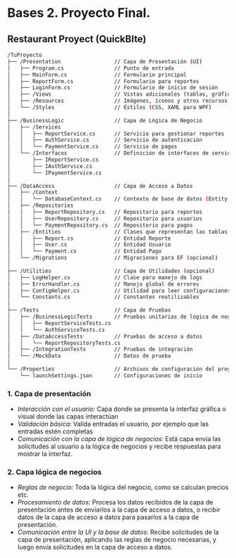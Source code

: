# Bases 2. Proyecto Final.

## Restaurant Proyect (QuickBIte)

```bash
/TuProyecto
├── /Presentation                 // Capa de Presentación (UI)
│   ├── Program.cs                // Punto de entrada
│   ├── MainForm.cs               // Formulario principal
│   ├── ReportForm.cs             // Formulario para reportes
│   ├── LoginForm.cs              // Formulario de inicio de sesión
│   ├── /Views                    // Vistas adicionales (tablas, gráficos)
│   ├── /Resources                // Imágenes, íconos y otros recursos
│   └── /Styles                   // Estilos (CSS, XAML para WPF)
│
├── /BusinessLogic                // Capa de Lógica de Negocio
│   ├── /Services
│   │   ├── ReportService.cs      // Servicio para gestionar reportes
│   │   ├── AuthService.cs        // Servicio de autenticación
│   │   └── PaymentService.cs     // Servicio de pagos
│   └── /Interfaces               // Definición de interfaces de servicios
│       ├── IReportService.cs
│       ├── IAuthService.cs
│       └── IPaymentService.cs
│
├── /DataAccess                   // Capa de Acceso a Datos
│   ├── /Context
│   │   └── DatabaseContext.cs    // Contexto de base de datos (Entity Framework)
│   ├── /Repositories
│   │   ├── ReportRepository.cs   // Repositorio para reportes
│   │   ├── UserRepository.cs     // Repositorio para usuarios
│   │   └── PaymentRepository.cs  // Repositorio para pagos
│   ├── /Entities                 // Clases que representan las tablas de la BD
│   │   ├── Report.cs             // Entidad Reporte
│   │   ├── User.cs               // Entidad Usuario
│   │   └── Payment.cs            // Entidad Pago
│   └── /Migrations               // Migraciones para EF (opcional)
│
├── /Utilities                    // Capa de Utilidades (opcional)
│   ├── LogHelper.cs              // Clase para manejo de logs
│   ├── ErrorHandler.cs           // Manejo global de errores
│   ├── ConfigHelper.cs           // Utilidad para leer configuraciones
│   └── Constants.cs              // Constantes reutilizables
│
├── /Tests                        // Capa de Pruebas
│   ├── /BusinessLogicTests       // Pruebas unitarias de lógica de negocio
│   │   ├── ReportServiceTests.cs
│   │   └── AuthServiceTests.cs
│   ├── /DataAccessTests          // Pruebas de acceso a datos
│   │   └── ReportRepositoryTests.cs
│   ├── /IntegrationTests         // Pruebas de integración
│   └── /MockData                 // Datos de prueba
│
└── /Properties                   // Archivos de configuración del proyecto
    └── launchSettings.json       // Configuraciones de inicio
```

### **1. Capa de presentación**

- *Interacción con el usuario:* Capa donde se presenta la interfaz gráfica o visual donde las capas interactúan
- *Validación básica:* Valida entradas el usuario, por ejemplo que las entradas estén completas  
- *Comunicación con la capa de lógica de negocios:* Está capa envía las solicitudes al usuario a la lógica de negocios y recibe respuestas para mostrar la interfaz.  
### **2. Capa lógica de negocios**

- *Reglas de negocio:* Toda la lógica del negocio, como se calculan precios etc.
- *Procesamiento de datos:* Procesa los datos recibidos de la capa de presentación antes de enviarlos a la capa de acceso a datos, o recibir datos de la capa de acceso a datos para pasarlos a la capa de presentación.
- *Comunicación entre la UI y la base de datos:* Recibe solicitudes de la capa de presentación, aplicando las reglas de negocio necesarias, y luego envía solicitudes en la capa de acceso a datos.

